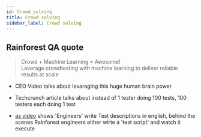 ```yaml
---
id: Crowd_solving
title: Crowd solving
sidebar_label: Crowd solving
---
```


## Rainforest QA quote

> Crowd + Machine Learning = Awesome! <br> Leverage crowdtesting with machine learning to deliver reliable results at scale 

+ CEO Video talks about levaraging this huge human brain power
+ Techcrunch article talks about instead of 1 tester doing 100 tests, 100 testers each doing 1 test

+ [as video](https://www.youtube.com/watch?v=AMB1YAcP8XM) shows 'Engineers' write Test descriptions in english, behind the scenes Rainforest engineers either 
  wirte a 'test script' and watch it execute